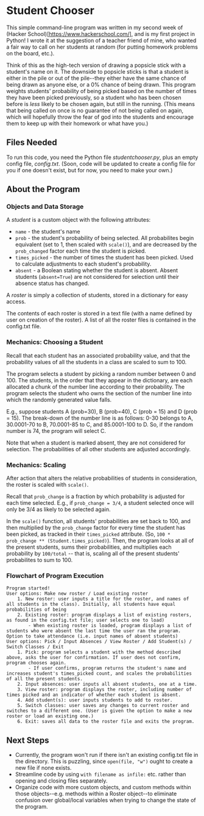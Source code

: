 Student Chooser
===============
This simple command-line program was written in my second week of (Hacker School)[https://www.hackerschool.com/], and is my first project in Python! I wrote it at the suggestion of a teacher friend of mine, who wanted a fair way to call on her students at random (for putting homework problems on the board, etc.).

Think of this as the high-tech version of drawing a popsicle stick with a student's name on it. The downside to popsicle sticks is that a student is either in the pile or out of the pile--they either have the same chance of being drawn as anyone else, or a 0% chance of being drawn. This program weights students' probability of being picked based on the number of times they have been picked previously, so a student who has been chosen before is _less_ likely to be chosen again, but still in the running. (This means that being called on once is no guarantee of not being called on again, which will hopefully throw the fear of god into the students and encourage them to keep up with their homework or what have you.)

Files Needed
------------
To run this code, you need the Python file *studentchooser.py*, plus an empty config file, *config.txt*. (Soon, code will be updated to create a config file for you if one doesn't exist, but for now, you need to make your own.)

About the Program
-----------------
### Objects and Data Storage

A *student* is a custom object with the following attributes:

* `name` - the student's name
* `prob` - the student's probability of being selected. All probabilites begin equivalent (set to 1, then scaled with `scale()`), and are decreased by the `prob_changed` factor each time the student is picked.
* `times_picked` - the number of times the student has been picked. Used to calculate adjustments to each student's probability.
* `absent` - a Boolean stating whether the student is absent. Absent students (`absent=True`) are not considered for selection until their absence status has changed.

A *roster* is simply a collection of students, stored in a dictionary for easy access.

The contents of each roster is stored in a text file (with a name defined by user on creation of the roster). A list of all the roster files is contained in the config.txt file.

### Mechanics: Choosing a Student
Recall that each student has an associated probability value, and that the probability values of all the students in a class are scaled to sum to 100.

The program selects a student by picking a random number between 0 and 100. The students, in the order that they appear in the dictionary, are each allocated a chunk of the number line according to their probability. The program selects the student who owns the section of the number line into which the randomly generated value falls.

E.g., suppose students A (prob=30), B (prob=40), C (prob = 15) and D (prob = 15). The break-down of the number line is as follows: 0-30 belongs to A, 30.0001-70 to B, 70.0001-85 to C, and 85.0001-100 to D. So, if the random number is 74, the program will select C.

Note that when a student is marked absent, they are not considered for selection. The probabilities of all other students are adjusted accordingly.

### Mechanics: Scaling
After action that alters the relative probabilities of students in consideration, the roster is scaled with `scale()`.

Recall that `prob_change` is a fraction by which probability is adjusted for each time selected. E.g., if `prob_change = 3/4`, a student selected once will only be 3/4 as likely to be selected again.

In the `scale()` function, all students' probabilities are set back to 100, and then multiplied by the `prob_change` factor for every time the student has been picked, as tracked in their `times_picked` attribute.  (So, `100 * prob_change ** (Student.times_picked)`). Then, the program looks at all of the present students, sums their probabilities, and multiplies each probability by `100/total` -- that is, scaling all of the present students' probabilites to sum to 100.

### Flowchart of Program Execution

	Program started!
	User options: Make new roster / Load existing roster
		1. New roster: user inputs a title for the roster, and names of all students in the class). Initially, all students have equal probabilities of being
		2. Existing roster: program displays a list of existing rosters, as found in the config.txt file; user selects one to load)
			- When existing roster is loaded, program displays a list of students who were absent the last time the user ran the program.
	Option to take attendance (i.e. input names of absent students)
	User options: Pick / Input Absences / View Roster / Add Student(s) / Switch Classes / Exit
		1. Pick: program selects a student with the method described above, asks the user for confirmation. If user does not confirm, program chooses again.
			- If user confirms, program returns the student's name and increases student's times_picked count, and scales the probabilities of all the present students.
		2. Input absences: user inputs all absent students, one at a time.
		3. View roster: program displays the roster, including number of times picked and an indicator of whether each student is absent.
		4. Add student(s): user inputs students to add to roster.
		5. Switch classes: user saves any changes to current roster and switches to a different one. (User is given the option to make a new roster or load an existing one.)
		6. Exit: saves all data to the roster file and exits the program.

Next Steps
----------

* Currently, the program won't run if there isn't an existing config.txt file in the directory. This is puzzling, since `open(file, "w")` ought to create a new file if none exists.
* Streamline code by using `with filename as infile:` etc. rather than opening and closing files separately.
* Organize code with more custom objects, and custom methods within those objects--e.g. methods within a Roster object--to eliminate confusion over global/local variables when trying to change the state of the program.